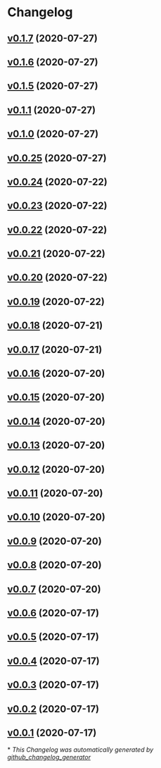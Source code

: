 # Changelog

## [v0.1.7](https://github.com/granoeste/HalloAndroid/tree/v0.1.7) (2020-07-27)

## [v0.1.6](https://github.com/granoeste/HalloAndroid/tree/v0.1.6) (2020-07-27)

## [v0.1.5](https://github.com/granoeste/HalloAndroid/tree/v0.1.5) (2020-07-27)

## [v0.1.1](https://github.com/granoeste/HalloAndroid/tree/v0.1.1) (2020-07-27)

## [v0.1.0](https://github.com/granoeste/HalloAndroid/tree/v0.1.0) (2020-07-27)

## [v0.0.25](https://github.com/granoeste/HalloAndroid/tree/v0.0.25) (2020-07-27)

## [v0.0.24](https://github.com/granoeste/HalloAndroid/tree/v0.0.24) (2020-07-22)

## [v0.0.23](https://github.com/granoeste/HalloAndroid/tree/v0.0.23) (2020-07-22)

## [v0.0.22](https://github.com/granoeste/HalloAndroid/tree/v0.0.22) (2020-07-22)

## [v0.0.21](https://github.com/granoeste/HalloAndroid/tree/v0.0.21) (2020-07-22)

## [v0.0.20](https://github.com/granoeste/HalloAndroid/tree/v0.0.20) (2020-07-22)

## [v0.0.19](https://github.com/granoeste/HalloAndroid/tree/v0.0.19) (2020-07-22)

## [v0.0.18](https://github.com/granoeste/HalloAndroid/tree/v0.0.18) (2020-07-21)

## [v0.0.17](https://github.com/granoeste/HalloAndroid/tree/v0.0.17) (2020-07-21)

## [v0.0.16](https://github.com/granoeste/HalloAndroid/tree/v0.0.16) (2020-07-20)

## [v0.0.15](https://github.com/granoeste/HalloAndroid/tree/v0.0.15) (2020-07-20)

## [v0.0.14](https://github.com/granoeste/HalloAndroid/tree/v0.0.14) (2020-07-20)

## [v0.0.13](https://github.com/granoeste/HalloAndroid/tree/v0.0.13) (2020-07-20)

## [v0.0.12](https://github.com/granoeste/HalloAndroid/tree/v0.0.12) (2020-07-20)

## [v0.0.11](https://github.com/granoeste/HalloAndroid/tree/v0.0.11) (2020-07-20)

## [v0.0.10](https://github.com/granoeste/HalloAndroid/tree/v0.0.10) (2020-07-20)

## [v0.0.9](https://github.com/granoeste/HalloAndroid/tree/v0.0.9) (2020-07-20)

## [v0.0.8](https://github.com/granoeste/HalloAndroid/tree/v0.0.8) (2020-07-20)

## [v0.0.7](https://github.com/granoeste/HalloAndroid/tree/v0.0.7) (2020-07-20)

## [v0.0.6](https://github.com/granoeste/HalloAndroid/tree/v0.0.6) (2020-07-17)

## [v0.0.5](https://github.com/granoeste/HalloAndroid/tree/v0.0.5) (2020-07-17)

## [v0.0.4](https://github.com/granoeste/HalloAndroid/tree/v0.0.4) (2020-07-17)

## [v0.0.3](https://github.com/granoeste/HalloAndroid/tree/v0.0.3) (2020-07-17)

## [v0.0.2](https://github.com/granoeste/HalloAndroid/tree/v0.0.2) (2020-07-17)

## [v0.0.1](https://github.com/granoeste/HalloAndroid/tree/v0.0.1) (2020-07-17)



\* *This Changelog was automatically generated by [github_changelog_generator](https://github.com/github-changelog-generator/github-changelog-generator)*
